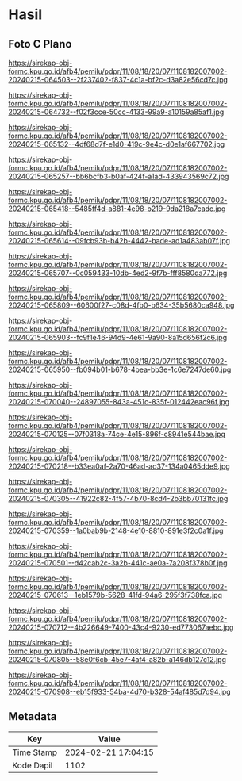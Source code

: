 # Hasil

## Foto C Plano

https://sirekap-obj-formc.kpu.go.id/afb4/pemilu/pdpr/11/08/18/20/07/1108182007002-20240215-064503--2f237402-f837-4c1a-bf2c-d3a82e56cd7c.jpg

https://sirekap-obj-formc.kpu.go.id/afb4/pemilu/pdpr/11/08/18/20/07/1108182007002-20240215-064732--f02f3cce-50cc-4133-99a9-a10159a85af1.jpg

https://sirekap-obj-formc.kpu.go.id/afb4/pemilu/pdpr/11/08/18/20/07/1108182007002-20240215-065132--4df68d7f-e1d0-419c-9e4c-d0e1af667702.jpg

https://sirekap-obj-formc.kpu.go.id/afb4/pemilu/pdpr/11/08/18/20/07/1108182007002-20240215-065257--bb6bcfb3-b0af-424f-a1ad-433943569c72.jpg

https://sirekap-obj-formc.kpu.go.id/afb4/pemilu/pdpr/11/08/18/20/07/1108182007002-20240215-065418--5485ff4d-a881-4e98-b219-9da218a7cadc.jpg

https://sirekap-obj-formc.kpu.go.id/afb4/pemilu/pdpr/11/08/18/20/07/1108182007002-20240215-065614--09fcb93b-b42b-4442-bade-ad1a483ab07f.jpg

https://sirekap-obj-formc.kpu.go.id/afb4/pemilu/pdpr/11/08/18/20/07/1108182007002-20240215-065707--0c059433-10db-4ed2-9f7b-fff8580da772.jpg

https://sirekap-obj-formc.kpu.go.id/afb4/pemilu/pdpr/11/08/18/20/07/1108182007002-20240215-065809--60600f27-c08d-4fb0-b634-35b5680ca948.jpg

https://sirekap-obj-formc.kpu.go.id/afb4/pemilu/pdpr/11/08/18/20/07/1108182007002-20240215-065903--fc9f1e46-94d9-4e61-9a90-8a15d656f2c6.jpg

https://sirekap-obj-formc.kpu.go.id/afb4/pemilu/pdpr/11/08/18/20/07/1108182007002-20240215-065950--fb094b01-b678-4bea-bb3e-1c6e7247de60.jpg

https://sirekap-obj-formc.kpu.go.id/afb4/pemilu/pdpr/11/08/18/20/07/1108182007002-20240215-070040--24897055-843a-451c-835f-012442eac96f.jpg

https://sirekap-obj-formc.kpu.go.id/afb4/pemilu/pdpr/11/08/18/20/07/1108182007002-20240215-070125--07f0318a-74ce-4e15-896f-c8941e544bae.jpg

https://sirekap-obj-formc.kpu.go.id/afb4/pemilu/pdpr/11/08/18/20/07/1108182007002-20240215-070218--b33ea0af-2a70-46ad-ad37-134a0465dde9.jpg

https://sirekap-obj-formc.kpu.go.id/afb4/pemilu/pdpr/11/08/18/20/07/1108182007002-20240215-070305--41922c82-4f57-4b70-8cd4-2b3bb70131fc.jpg

https://sirekap-obj-formc.kpu.go.id/afb4/pemilu/pdpr/11/08/18/20/07/1108182007002-20240215-070359--1a0bab9b-2148-4e10-8810-891e3f2c0a1f.jpg

https://sirekap-obj-formc.kpu.go.id/afb4/pemilu/pdpr/11/08/18/20/07/1108182007002-20240215-070501--d42cab2c-3a2b-441c-ae0a-7a208f378b0f.jpg

https://sirekap-obj-formc.kpu.go.id/afb4/pemilu/pdpr/11/08/18/20/07/1108182007002-20240215-070613--1eb1579b-5628-41fd-94a6-295f3f738fca.jpg

https://sirekap-obj-formc.kpu.go.id/afb4/pemilu/pdpr/11/08/18/20/07/1108182007002-20240215-070712--4b226649-7400-43c4-9230-ed773067aebc.jpg

https://sirekap-obj-formc.kpu.go.id/afb4/pemilu/pdpr/11/08/18/20/07/1108182007002-20240215-070805--58e0f6cb-45e7-4af4-a82b-a146db127c12.jpg

https://sirekap-obj-formc.kpu.go.id/afb4/pemilu/pdpr/11/08/18/20/07/1108182007002-20240215-070908--eb15f933-54ba-4d70-b328-54af485d7d94.jpg


## Metadata

| Key        | Value               |
| ---------- | ------------------- |
| Time Stamp | 2024-02-21 17:04:15 |
| Kode Dapil | 1102                |



